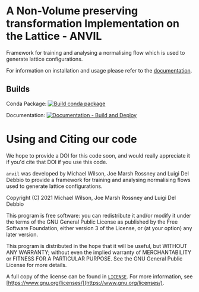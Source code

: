 # A Non-Volume preserving transformation Implementation on the Lattice - ANVIL

Framework for training and analysing a normalising flow which is used to generate
lattice configurations.

For information on installation and usage please refer to the
[documentation](https://wilsonmr.github.io/anvil/).

## Builds

Conda Package: [![Build conda package](https://github.com/wilsonmr/anvil/actions/workflows/build_conda.yml/badge.svg)](https://github.com/wilsonmr/anvil/actions/workflows/build_conda.yml)

Documentation: [![Documentation - Build and Deploy](https://github.com/wilsonmr/anvil/actions/workflows/build_docs.yml/badge.svg)](https://github.com/wilsonmr/anvil/actions/workflows/build_docs.yml)

# Using and Citing our code

We hope to provide a DOI for this code soon, and would really appreciate it
if you'd cite that DOI if you use this code.

`anvil` was developed by Michael Wilson, Joe Marsh Rossney and Luigi Del Debbio
to provide a framework for training and analysing normalising flows used to
generate lattice configurations.

Copyright (C) 2021  Michael Wilson, Joe Marsh Rossney and Luigi Del Debbio

This program is free software: you can redistribute it and/or modify
it under the terms of the GNU General Public License as published by
the Free Software Foundation, either version 3 of the License, or
(at your option) any later version.

This program is distributed in the hope that it will be useful,
but WITHOUT ANY WARRANTY; without even the implied warranty of
MERCHANTABILITY or FITNESS FOR A PARTICULAR PURPOSE.  See the
GNU General Public License for more details.

A full copy of the license can be found in [`LICENSE`](./LICENSE).
For more information,
see [https://www.gnu.org/licenses/](https://www.gnu.org/licenses/).
